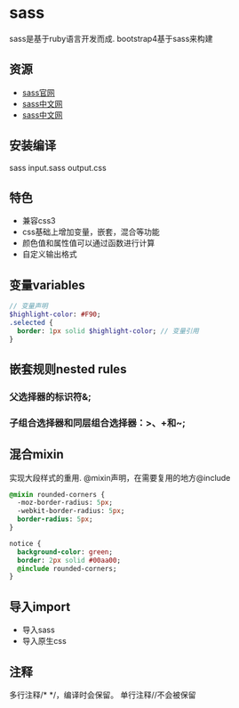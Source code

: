 # sass

sass是基于ruby语言开发而成. bootstrap4基于sass来构建

## 资源

* [sass官网](https://sass-lang.com/)
* [sass中文网](https://www.sasscss.com/)
* [sass中文网](https://www.sass.hk/)

## 安装编译

sass input.sass output.css

## 特色

* 兼容css3
* css基础上增加变量，嵌套，混合等功能
* 颜色值和属性值可以通过函数进行计算
* 自定义输出格式
  
## 变量variables

```sass
// 变量声明
$highlight-color: #F90;
.selected {
  border: 1px solid $highlight-color; // 变量引用
}

```

## 嵌套规则nested rules

### 父选择器的标识符&;

### 子组合选择器和同层组合选择器：>、+和~;

## 混合mixin

实现大段样式的重用. @mixin声明，在需要复用的地方@include

```sass
@mixin rounded-corners {
  -moz-border-radius: 5px;
  -webkit-border-radius: 5px;
  border-radius: 5px;
}

notice {
  background-color: green;
  border: 2px solid #00aa00;
  @include rounded-corners;
}
```

## 导入import

* 导入sass
* 导入原生css

## 注释

多行注释/* */，编译时会保留。 单行注释//不会被保留
